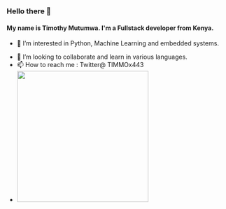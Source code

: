 ### Hello there 👋
#### My name is Timothy Mutumwa. I'm a Fullstack developer from Kenya.
- 👀 I’m interested in Python, Machine Learning and embedded systems.
<!-- 🌱 -->
- 💞️ I’m looking to collaborate and learn in various languages.
- 📫 How to reach me : Twitter@ TIMMOx443
- <img width = "300" height = "300" src="https://github-readme-stats.vercel.app/api/top-langs/?username=Timmox443&hide=shell&count_private=true&theme=cobalt2&line_height=52&count_private=true&show_icons=true">

<!-- <img width= "200" height="100" src="https://github-readme-stats.vercel.app/api?username=Timmox443&show_icons=true&theme=radical"> 
-->

